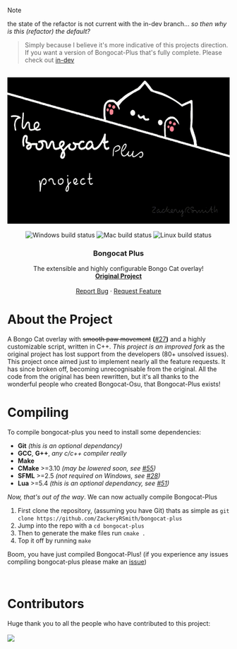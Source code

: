 <!-- TOP OF README ANCHOR -->
<a name="top"></a>

> [!NOTE]
the state of the refactor is not current with the in-dev branch... *so then why is this (refactor) the default?*

> Simply because I believe it's more indicative of this projects direction. If you want a version of Bongocat-Plus
that's fully complete. Please check out [in-dev](https://github.com/ZackeryRSmith/bongocat-plus/tree/in-dev)

<!-- PROJECT LOGO -->
<br/>
<div align="center">
  <a href="https://github.com/ZackeryRSmith/bongocat-plus/tree/refactor/cats/plus">
    <img src="./res/catbanner.gif" alt="logo" width="590" height="332">
  </a>

<!-- BUILD STATUS' -->
<p align="center">
  <img alt="Windows build status" src="https://img.shields.io/badge/Windows%20build-Passing-brightgreen?style=for-the-badge&logo=windows">
  <!--<img alt="Windows build status" src="https://img.shields.io/badge/Windows%20build-Testing-yellow?style=for-the-badge&logo=windows">-->
  <!--<img alt="Windows build status" src="https://img.shields.io/badge/Windows%20build-Failing-red?style=for-the-badge&logo=windows">-->
  <img alt="Mac build status" src="https://img.shields.io/badge/Mac%20build-Passing-brightgreen?style=for-the-badge&logo=apple">
  <!--<img alt="Mac build status" src="https://img.shields.io/badge/Mac%20build-Testing-yellow?style=for-the-badge&logo=apple">-->
  <!--<img alt="Mac build status" src="https://img.shields.io/badge/Mac%20build-Failing-red?style=for-the-badge&logo=apple">-->
  <!--<img alt="Linux build status" src="https://img.shields.io/badge/Linux%20build-Passing-green?style=for-the-badge&logo=linux&logoColor=white">-->
  <!--<img alt="Linux build status" src="https://img.shields.io/badge/Linux%20build-Testing-yellow?style=for-the-badge&logo=linux&logoColor=white">-->
  <img alt="Linux build status" src="https://img.shields.io/badge/Linux%20build-Failing-red?style=for-the-badge&logo=linux&logoColor=white">
</p>

<h3 align="center">Bongocat Plus</h3>
  <p align="center">
    The extensible and highly configurable Bongo Cat overlay!
    <br/>
    <a href="https://github.com/kuroni/bongocat-osu"><strong>Original Project</strong></a>
    <br/><br/>
    <a href="https://github.com/ZackeryRSmith/bongocat-plus/issues">Report Bug</a>
    ·
    <a href="https://github.com/ZackeryRSmith/bongocat-plus/issues">Request Feature</a>
  </p>
  
  
</div>

<!-- This section could be written a LOT better -->
# About the Project
A Bongo Cat overlay with ~~smooth paw movement~~ **(**[#27](https://github.com/ZackeryRSmith/bongocat-plus/issues/27)**)** and a highly customizable script, written in C++. *This project is an improved fork* as the original project has lost support from the developers (80+ unsolved issues). This project once aimed just to implement nearly all the feature requests. It has since broken off, becoming unrecognisable from the original. All the code from the original has been rewritten, but it's all thanks to the wonderful people who created Bongocat-Osu, that Bongocat-Plus exists!

# Compiling
To compile bongocat-plus you need to install some dependencies:

- **Git** *(this is an optional dependancy)*
- **GCC**, **G++**, *any c/c++ compiler really*
- **Make**
- **CMake** >=3.10 *(may be lowered soon, see [#55](https://github.com/ZackeryRSmith/bongocat-plus/issues/55))*
- **SFML** >=2.5 *(not required on Windows, see [#28](https://github.com/ZackeryRSmith/bongocat-plus/issues/28))*
- **Lua** >=5.4 *(this is an optional dependancy, see [#51](https://github.com/ZackeryRSmith/bongocat-plus/issues/51))*

*Now, that's out of the way*. We can now actually compile Bongocat-Plus

1. First clone the repository, (assuming you have Git) thats as simple as `git clone https://github.com/ZackeryRSmith/bongocat-plus`
2. Jump into the repo with a `cd bongocat-plus`
3. Then to generate the make files run `cmake .`
4. Top it off by running `make`

Boom, you have just compiled Bongocat-Plus! (if you experience any issues compiling bongocat-plus please make an [issue](https://github.com/ZackeryRSmith/bongocat-plus/issues))

<br />

# Contributors
Huge thank you to all the people who have contributed to this project:
<br /><br />
<a href="https://github.com/ZackeryRSmith/bongocat-plus/graphs/contributors">
  <img src="https://contrib.rocks/image?repo=ZackeryRSmith/bongocat-plus"/>
</a>

